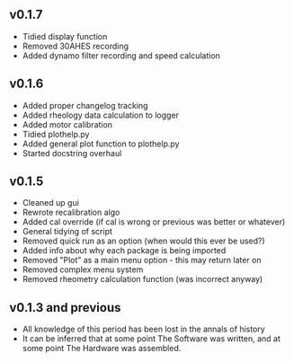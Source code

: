 ## v0.1.7 ##
- Tidied display function
- Removed 30AHES recording
- Added dynamo filter recording and speed calculation

## v0.1.6 ##
- Added proper changelog tracking
- Added rheology data calculation to logger
- Added motor calibration
- Tidied plothelp.py
- Added general plot function to plothelp.py
- Started docstring overhaul

## v0.1.5 ##

- Cleaned up gui
- Rewrote recalibration algo
- Added cal override (if cal is wrong or previous was better or whatever)
- General tidying of script
- Removed quick run as an option (when would this ever be used?)
- Added info about why each package is being imported
- Removed "Plot" as a main menu option - this may return later on
- Removed complex menu system
- Removed rheometry calculation function (was incorrect anyway)

## v0.1.3 and previous ##

- All knowledge of this period has been lost in the annals of history
- It can be inferred that at some point The Software was written, and at some point The Hardware was assembled.
